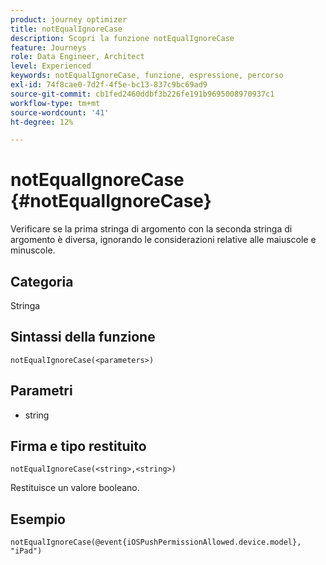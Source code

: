 ```yaml
---
product: journey optimizer
title: notEqualIgnoreCase
description: Scopri la funzione notEqualIgnoreCase
feature: Journeys
role: Data Engineer, Architect
level: Experienced
keywords: notEqualIgnoreCase, funzione, espressione, percorso
exl-id: 74f8cae0-7d2f-4f5e-bc13-837c9bc69ad9
source-git-commit: cb1fed2460ddbf3b226fe191b9695008970937c1
workflow-type: tm+mt
source-wordcount: '41'
ht-degree: 12%

---
```


# notEqualIgnoreCase {#notEqualIgnoreCase}

Verificare se la prima stringa di argomento con la seconda stringa di argomento è diversa, ignorando le considerazioni relative alle maiuscole e minuscole.

## Categoria

Stringa

## Sintassi della funzione

`notEqualIgnoreCase(<parameters>)`

## Parametri

* string

## Firma e tipo restituito

`notEqualIgnoreCase(<string>,<string>)`

Restituisce un valore booleano.

## Esempio

`notEqualIgnoreCase(@event{iOSPushPermissionAllowed.device.model}, "iPad")`
